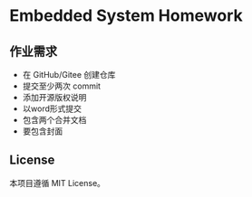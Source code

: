 # Embedded System Homework

## 作业需求
- 在 GitHub/Gitee 创建仓库
- 提交至少两次 commit
- 添加开源版权说明
- 以word形式提交
- 包含两个合并文档
- 要包含封面

## License
本项目遵循 MIT License。
